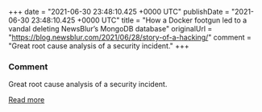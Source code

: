 
+++
date = "2021-06-30 23:48:10.425 +0000 UTC"
publishDate = "2021-06-30 23:48:10.425 +0000 UTC"
title = "How a Docker footgun led to a vandal deleting NewsBlur’s MongoDB database"
originalUrl = "https://blog.newsblur.com/2021/06/28/story-of-a-hacking/"
comment = "Great root cause analysis of a security incident."
+++

### Comment

Great root cause analysis of a security incident.

[Read more](https://blog.newsblur.com/2021/06/28/story-of-a-hacking/)
